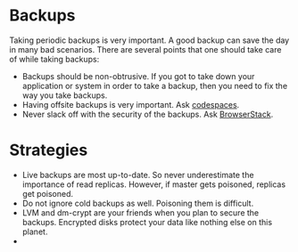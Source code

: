 # Backups
Taking periodic backups is very important. A good backup can save the day in many bad scenarios. There are several points that one should take care of while taking backups:
* Backups should be non-obtrusive. If you got to take down your application or system in order to take a backup, then you need to fix the way you take backups.
* Having offsite backups is very important. Ask [codespaces](http://www.infoworld.com/article/2608076/data-center/murder-in-the-amazon-cloud.html).
* Never slack off with the security of the backups. Ask [BrowserStack](https://www.browserstack.com/attack-and-downtime-on-9-November).

# Strategies
* Live backups are most up-to-date. So never underestimate the importance of read replicas. However, if master gets poisoned, replicas get poisoned. 
* Do not ignore cold backups as well. Poisoning them is difficult.
* LVM and dm-crypt are your friends when you plan to secure the backups. Encrypted disks protect your data like nothing else on this planet.
* 